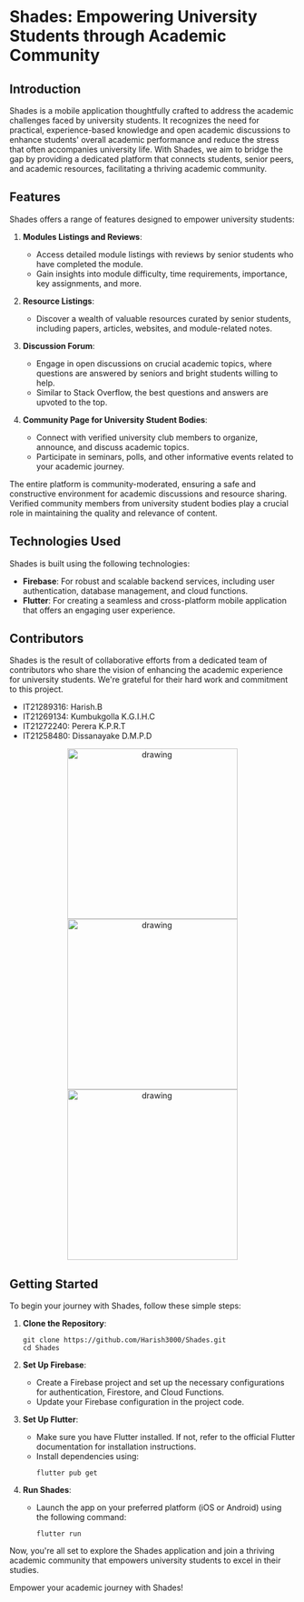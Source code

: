 # Shades: Empowering University Students through Academic Community

## Introduction

Shades is a mobile application thoughtfully crafted to address the academic challenges faced by university students. It recognizes the need for practical, experience-based knowledge and open academic discussions to enhance students' overall academic performance and reduce the stress that often accompanies university life. With Shades, we aim to bridge the gap by providing a dedicated platform that connects students, senior peers, and academic resources, facilitating a thriving academic community.

## Features

Shades offers a range of features designed to empower university students:

1. **Modules Listings and Reviews**:

   - Access detailed module listings with reviews by senior students who have completed the module.
   - Gain insights into module difficulty, time requirements, importance, key assignments, and more.

2. **Resource Listings**:

   - Discover a wealth of valuable resources curated by senior students, including papers, articles, websites, and module-related notes.

3. **Discussion Forum**:

   - Engage in open discussions on crucial academic topics, where questions are answered by seniors and bright students willing to help.
   - Similar to Stack Overflow, the best questions and answers are upvoted to the top.

4. **Community Page for University Student Bodies**:
   - Connect with verified university club members to organize, announce, and discuss academic topics.
   - Participate in seminars, polls, and other informative events related to your academic journey.

The entire platform is community-moderated, ensuring a safe and constructive environment for academic discussions and resource sharing. Verified community members from university student bodies play a crucial role in maintaining the quality and relevance of content.

## Technologies Used

Shades is built using the following technologies:

- **Firebase**: For robust and scalable backend services, including user authentication, database management, and cloud functions.
- **Flutter**: For creating a seamless and cross-platform mobile application that offers an engaging user experience.

## Contributors

Shades is the result of collaborative efforts from a dedicated team of contributors who share the vision of enhancing the academic experience for university students. We're grateful for their hard work and commitment to this project.

- IT21289316: Harish.B </br>
- IT21269134: Kumbukgolla K.G.I.H.C </br>
- IT21272240: Perera K.P.R.T </br>
- IT21258480: Dissanayake D.M.P.D </br>

<p align ="center"> 
<img style="float: center"  alt="drawing" src="image1.jpg" height="300" >
<img style="float: center"  alt="drawing" src="image2.jpg" height="300" >
<img style="float: center"  alt="drawing" src="image3.jpg" height="300" >
</p>

## Getting Started

To begin your journey with Shades, follow these simple steps:

1. **Clone the Repository**:

   ```
   git clone https://github.com/Harish3000/Shades.git
   cd Shades
   ```

2. **Set Up Firebase**:

   - Create a Firebase project and set up the necessary configurations for authentication, Firestore, and Cloud Functions.
   - Update your Firebase configuration in the project code.

3. **Set Up Flutter**:

   - Make sure you have Flutter installed. If not, refer to the official Flutter documentation for installation instructions.
   - Install dependencies using:
     ```
     flutter pub get
     ```

4. **Run Shades**:
   - Launch the app on your preferred platform (iOS or Android) using the following command:
     ```
     flutter run
     ```

Now, you're all set to explore the Shades application and join a thriving academic community that empowers university students to excel in their studies.

Empower your academic journey with Shades!
